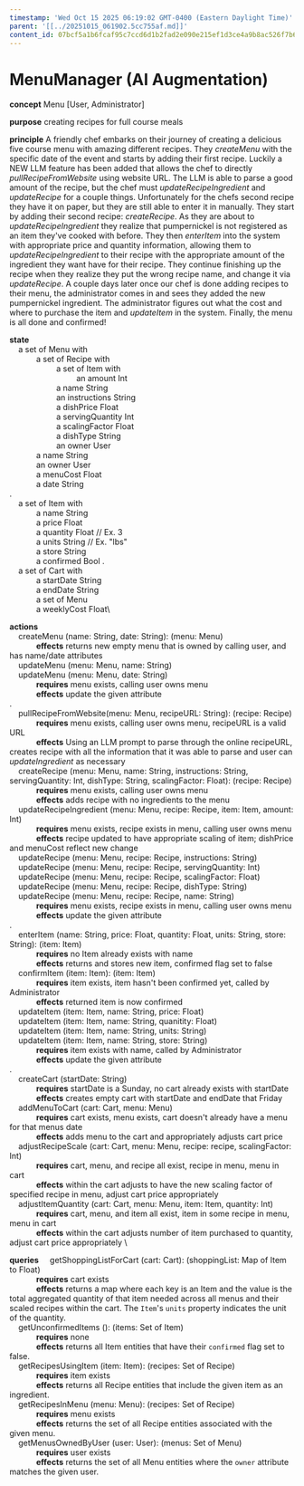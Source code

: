 ```yaml
---
timestamp: 'Wed Oct 15 2025 06:19:02 GMT-0400 (Eastern Daylight Time)'
parent: '[[../20251015_061902.5cc755af.md]]'
content_id: 07bcf5a1b6fcaf95c7ccd6d1b2fad2e090e215ef1d3ce4a9b8ac526f7b6fec05
---
```


# MenuManager (AI Augmentation)

**concept** Menu \[User, Administrator]

**purpose** creating recipes for full course meals

**principle** A friendly chef embarks on their journey of creating a delicious five course menu with amazing different recipes. They *createMenu* with the specific date of the event and starts by adding their first recipe. Luckily a NEW LLM feature has been added that allows the chef to directly *pullRecipeFromWebsite* using website URL. The LLM is able to parse a good amount of the recipe, but the chef must *updateRecipeIngredient* and *updateRecipe* for a couple things. Unfortunately for the chefs second recipe they have it on paper, but they are still able to enter it in manually. They start by adding their second recipe: *createRecipe*. As they are about to *updateRecipeIngredient* they realize that pumpernickel is not registered as an item they've cooked with before. They then *enterItem* into the system with appropriate price and quantity information, allowing them to *updateRecipeIngredient* to their recipe with the appropriate amount of the ingredient they want have for their recipe. They continue finishing up the recipe when they realize they put the wrong recipe name, and change it via *updateRecipe*. A couple days later once our chef is done adding recipes to their menu, the administrator comes in and sees they added the new pumpernickel ingredient. The administrator figures out what the cost and where to purchase the item and *updateItem* in the system. Finally, the menu is all done and confirmed!

**state**\
    a set of Menu with\
            a set of Recipe with\
                     a set of Item with\
                              an amount Int\
                     a name String\
                     an instructions String\
                     a dishPrice Float\
                     a servingQuantity Int\
                     a scalingFactor Float\
                     a dishType String\
                     an owner User\
            a name String\
            an owner User\
            a menuCost Float\
            a date String\
.\
    a set of Item with\
            a name String\
            a price Float\
            a quantity Float // Ex. 3\
            a units String // Ex. "lbs"\
            a store String\
            a confirmed Bool
.\
    a set of Cart with\
            a startDate String\
            a endDate String\
            a set of Menu\
            a weeklyCost Float\\

**actions**\
    createMenu (name: String, date: String): (menu: Menu)\
            **effects** returns new empty menu that is owned by calling user, and has name/date attributes\
    updateMenu (menu: Menu, name: String)\
    updateMenu (menu: Menu, date: String)\
            **requires** menu exists, calling user owns menu\
            **effects** update the given attribute\
.\
    pullRecipeFromWebsite(menu: Menu, recipeURL: String): (recipe: Recipe)\
            **requires** menu exists, calling user owns menu, recipeURL is a valid URL\
            **effects** Using an LLM prompt to parse through the online recipeURL, creates recipe with all the information that it was able to parse and user can *updateIngredient* as necessary \
    createRecipe (menu: Menu, name: String, instructions: String, servingQuantity: Int, dishType: String, scalingFactor: Float): (recipe: Recipe)\
            **requires** menu exists, calling user owns menu \
            **effects** adds recipe with no ingredients to the menu\
    updateRecipeIngredient (menu: Menu, recipe: Recipe, item: Item, amount: Int)\
            **requires** menu exists, recipe exists in menu, calling user owns menu\
            **effects** recipe updated to have appropriate scaling of item; dishPrice and menuCost reflect new change\
    updateRecipe (menu: Menu, recipe: Recipe, instructions: String)\
    updateRecipe (menu: Menu, recipe: Recipe, servingQuantity: Int)\
    updateRecipe (menu: Menu, recipe: Recipe, scalingFactor: Float)\
    updateRecipe (menu: Menu, recipe: Recipe, dishType: String)\
    updateRecipe (menu: Menu, recipe: Recipe, name: String)\
            **requires** menu exists, recipe exists in menu, calling user owns menu\
            **effects** update the given attribute\
.\
    enterItem (name: String, price: Float, quantity: Float, units: String, store: String): (item: Item)\
            **requires** no Item already exists with name\
            **effects** returns and stores new item, confirmed flag set to false\
    confirmItem (item: Item): (item: Item)\
            **requires** item exists, item hasn't been confirmed yet, called by Administrator\
            **effects** returned item is now confirmed\
    updateItem (item: Item, name: String, price: Float)\
    updateItem (item: Item, name: String, quanitity: Float)\
    updateItem (item: Item, name: String, units: String)\
    updateItem (item: Item, name: String, store: String)\
            **requires** item exists with name, called by Administrator\
            **effects** update the given attribute\
.\
    createCart (startDate: String)\
            **requires** startDate is a Sunday, no cart already exists with startDate\
            **effects** creates empty cart with startDate and endDate that Friday\
    addMenuToCart (cart: Cart, menu: Menu)\
            **requires** cart exists, menu exists, cart doesn't already have a menu for that menus date\
            **effects** adds menu to the cart and appropriately adjusts cart price\
    adjustRecipeScale (cart: Cart, menu: Menu, recipe: recipe, scalingFactor: Int)\
            **requires** cart, menu, and recipe all exist, recipe in menu, menu in cart\
            **effects** within the cart adjusts to have the new scaling factor of specified recipe in menu, adjust cart price appropriately \
    adjustItemQuantity (cart: Cart, menu: Menu, item: Item, quantity: Int)\
            **requires** cart, menu, and item all exist, item in some recipe in menu, menu in cart\
            **effects** within the cart adjusts number of item purchased to quantity, adjust cart price appropriately \\

**queries**
    getShoppingListForCart (cart: Cart): (shoppingList: Map of Item to Float)\
            **requires** cart exists\
            **effects** returns a map where each key is an Item and the value is the total aggregated quantity of that item needed across all menus and their scaled recipes within the cart. The `Item`'s `units` property indicates the unit of the quantity.\
    getUnconfirmedItems (): (items: Set of Item)\
            **requires** none\
            **effects** returns all Item entities that have their `confirmed` flag set to false.\
    getRecipesUsingItem (item: Item): (recipes: Set of Recipe)\
            **requires** item exists\
            **effects** returns all Recipe entities that include the given item as an ingredient.\
    getRecipesInMenu (menu: Menu): (recipes: Set of Recipe)\
            **requires** menu exists\
            **effects** returns the set of all Recipe entities associated with the given menu.\
    getMenusOwnedByUser (user: User): (menus: Set of Menu)\
            **requires** user exists\
            **effects** returns the set of all Menu entities where the `owner` attribute matches the given user.
